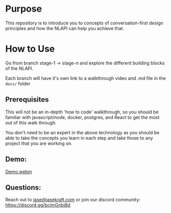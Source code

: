 # Purpose

This repository is to introduce you to concepts of conversation-first design principles and how the NLAPI can help you achieve that.

# How to Use

Go from branch stage-1 -> stage-n and explore the different building blocks of the NLAPI.

Each branch will have it's own link to a walkthrough video and .md file in the `docs/` folder

## Prerequisites

This will not be an in-depth 'how to code' walkthrough, so you should be familiar with javascript/node, docker, postgres, and React to get the most out of this walk through.

You don't need to be an expert in the above technology as you should be able to take the concepts you learn in each step and take those to any project that you are working on.

## Demo:

[Demo.webm](https://github.com/user-attachments/assets/edeb99fd-536d-41ff-b2c6-5222e92612af)

## Questions:

Reach out to jase@jasekraft.com or join our discord community: https://discord.gg/bcjmGnbj8d
